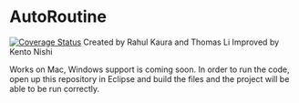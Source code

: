 # AutoRoutine
[![Coverage Status](https://coveralls.io/repos/github/rahulkaura2004/AutoRoutine/badge.svg?branch=master)](https://coveralls.io/github/rahulkaura2004/AutoRoutine?branch=master)
Created by Rahul Kaura and Thomas Li 
Improved by Kento Nishi

Works on Mac, Windows support is coming soon. 
In order to run the code, open up this repository in Eclipse and build the files and the project will be able to be run correctly. 
